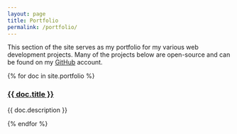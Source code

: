 ```yaml
---
layout: page
title: Portfolio
permalink: /portfolio/
---
```


This section of the site serves as my portfolio for my various web development projects. 
Many of the projects below are open-source and can be found on my [GitHub](https://github.com/christinabranson) account.

{% for doc in site.portfolio %}
  <h3><a href="{{ doc.url }}">{{ doc.title }}</a></h3>
  <p>{{ doc.description }}</p>
{% endfor %}